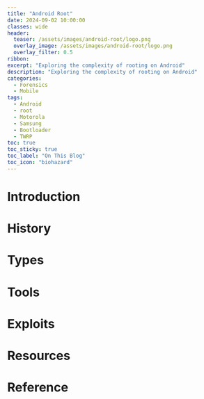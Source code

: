 ```yaml
---
title: "Android Root"
date: 2024-09-02 10:00:00
classes: wide
header:
  teaser: /assets/images/android-root/logo.png
  overlay_image: /assets/images/android-root/logo.png
  overlay_filter: 0.5
ribbon: 
excerpt: "Exploring the complexity of rooting on Android"
description: "Exploring the complexity of rooting on Android"
categories:
  - Forensics
  - Mobile
tags:
  - Android
  - root
  - Motorola
  - Samsung
  - Bootloader
  - TWRP
toc: true
toc_sticky: true
toc_label: "On This Blog"
toc_icon: "biohazard"
---
```

# Introduction

# History 

# Types 

# Tools

# Exploits

# Resources

# Reference

